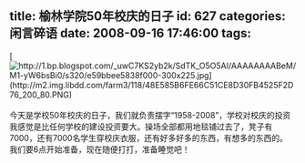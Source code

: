 title: 榆林学院50年校庆的日子
id: 627
categories: 闲言碎语
date: 2008-09-16 17:46:00
tags:
---

[](http://1.bp.blogspot.com/_uwC7KS2yb2k/SdTK_O5O5AI/AAAAAAAABeM/M1-yW6bsBi0/s1600-h/e59bbee5838f000-300x225.jpg)[![http://1.bp.blogspot.com/_uwC7KS2yb2k/SdTK_O5O5AI/AAAAAAAABeM/M1-yW6bsBi0/s320/e59bbee5838f000-300x225.jpg](http://m2.img.libdd.com/farm3/118/48E585B6FE66C51CE8D30FB4525F2D76_200_80.PNG)</img>](http://1.bp.blogspot.com/_uwC7KS2yb2k/SdTK_O5O5AI/AAAAAAAABeM/M1-yW6bsBi0/s320/e59bbee5838f000-300x225.jpg)
</br>
</br>今天是学校50年校庆的日子，我们就负责摆字“1958-2008”，学校对校庆的投资我感觉是比任何学校的建设投资要大。操场全部都用地毯铺过去了，凳子有7000，还有7000名学生穿校庆衣服，还有好多好多的东西，有想多的东西的。
</br>我们要6点开始准备，现在随便打打，准备睡觉吧！
